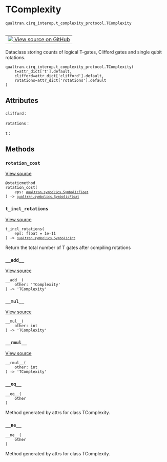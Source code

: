 # TComplexity
`qualtran.cirq_interop.t_complexity_protocol.TComplexity`


<table class="tfo-notebook-buttons tfo-api nocontent" align="left">
<td>
  <a target="_blank" href="https://github.com/quantumlib/Qualtran/blob/main/qualtran/cirq_interop/t_complexity_protocol.py#L31-L69">
    <img src="https://www.tensorflow.org/images/GitHub-Mark-32px.png" />
    View source on GitHub
  </a>
</td>
</table>



Dataclass storing counts of logical T-gates, Clifford gates and single qubit rotations.

<pre class="devsite-click-to-copy prettyprint lang-py tfo-signature-link">
<code>qualtran.cirq_interop.t_complexity_protocol.TComplexity(
    t=attr_dict[&#x27;t&#x27;].default,
    clifford=attr_dict[&#x27;clifford&#x27;].default,
    rotations=attr_dict[&#x27;rotations&#x27;].default
)
</code></pre>



<!-- Placeholder for "Used in" -->




<h2 class="add-link">Attributes</h2>

`clifford`<a id="clifford"></a>
: &nbsp;

`rotations`<a id="rotations"></a>
: &nbsp;

`t`<a id="t"></a>
: &nbsp;




## Methods

<h3 id="rotation_cost"><code>rotation_cost</code></h3>

<a target="_blank" class="external" href="https://github.com/quantumlib/Qualtran/blob/main/qualtran/cirq_interop/t_complexity_protocol.py#L39-L41">View source</a>

<pre class="devsite-click-to-copy prettyprint lang-py tfo-signature-link">
<code>@staticmethod</code>
<code>rotation_cost(
    eps: <a href="../../../qualtran/symbolics/SymbolicFloat.html"><code>qualtran.symbolics.SymbolicFloat</code></a>
) -> <a href="../../../qualtran/symbolics/SymbolicFloat.html"><code>qualtran.symbolics.SymbolicFloat</code></a>
</code></pre>




<h3 id="t_incl_rotations"><code>t_incl_rotations</code></h3>

<a target="_blank" class="external" href="https://github.com/quantumlib/Qualtran/blob/main/qualtran/cirq_interop/t_complexity_protocol.py#L43-L51">View source</a>

<pre class="devsite-click-to-copy prettyprint lang-py tfo-signature-link">
<code>t_incl_rotations(
    eps: float = 1e-11
) -> <a href="../../../qualtran/symbolics/SymbolicInt.html"><code>qualtran.symbolics.SymbolicInt</code></a>
</code></pre>

Return the total number of T gates after compiling rotations


<h3 id="__add__"><code>__add__</code></h3>

<a target="_blank" class="external" href="https://github.com/quantumlib/Qualtran/blob/main/qualtran/cirq_interop/t_complexity_protocol.py#L53-L56">View source</a>

<pre class="devsite-click-to-copy prettyprint lang-py tfo-signature-link">
<code>__add__(
    other: 'TComplexity'
) -> 'TComplexity'
</code></pre>




<h3 id="__mul__"><code>__mul__</code></h3>

<a target="_blank" class="external" href="https://github.com/quantumlib/Qualtran/blob/main/qualtran/cirq_interop/t_complexity_protocol.py#L58-L59">View source</a>

<pre class="devsite-click-to-copy prettyprint lang-py tfo-signature-link">
<code>__mul__(
    other: int
) -> 'TComplexity'
</code></pre>




<h3 id="__rmul__"><code>__rmul__</code></h3>

<a target="_blank" class="external" href="https://github.com/quantumlib/Qualtran/blob/main/qualtran/cirq_interop/t_complexity_protocol.py#L61-L62">View source</a>

<pre class="devsite-click-to-copy prettyprint lang-py tfo-signature-link">
<code>__rmul__(
    other: int
) -> 'TComplexity'
</code></pre>




<h3 id="__eq__"><code>__eq__</code></h3>

<pre class="devsite-click-to-copy prettyprint lang-py tfo-signature-link">
<code>__eq__(
    other
)
</code></pre>

Method generated by attrs for class TComplexity.


<h3 id="__ne__"><code>__ne__</code></h3>

<pre class="devsite-click-to-copy prettyprint lang-py tfo-signature-link">
<code>__ne__(
    other
)
</code></pre>

Method generated by attrs for class TComplexity.




